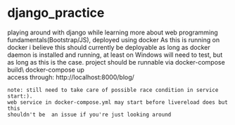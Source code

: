# django_practice
playing around with django while learning more about web programming fundamentals(Bootstrap/JS), deployed using docker
  As this is running on docker i believe this should currently be deployable as long as docker daemon is installed and running, at least on Windows
  will need to test, but as long as this is the case. project should be runnable via
    docker-compose build\ 
    docker-compose up\
    access through: http://localhost:8000/blog/
  
  
    note: still need to take care of possible race condition in service start:).
    web service in docker-compose.yml may start before livereload does but this 
    shouldn't be  an issue if you're just looking around 
